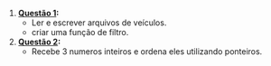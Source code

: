 1. **[Questão 1](ed-prova-1.pdf):** 
    - Ler e escrever arquivos de veículos.
    - criar uma função de filtro.
2. **[Questão 2](ed-prova-1.pdf):**
    - Recebe 3 numeros inteiros e ordena eles utilizando ponteiros.
